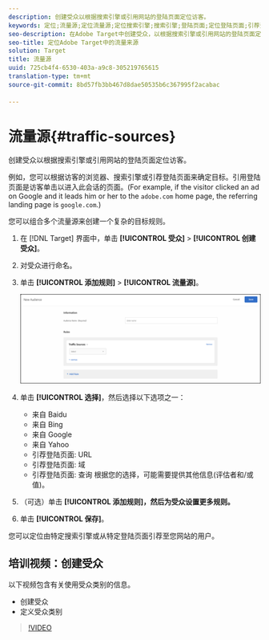 ```yaml
---
description: 创建受众以根据搜索引擎或引用网站的登陆页面定位访客。
keywords: 定位;流量源;定位流量源;定位搜索引擎;搜索引擎;登陆页面;定位登陆页面;引荐登陆页面
seo-description: 在Adobe Target中创建受众，以根据搜索引擎或引用网站的登陆页面定位访客。
seo-title: 定位Adobe Target中的流量来源
solution: Target
title: 流量源
uuid: 725cb4f4-6530-403a-a9c8-305219765615
translation-type: tm+mt
source-git-commit: 8bd57fb3bb467d8dae50535b6c367995f2acabac

---
```



# 流量源{#traffic-sources}

创建受众以根据搜索引擎或引用网站的登陆页面定位访客。

例如，您可以根据访客的浏览器、搜索引擎或引荐登陆页面来确定目标。引用登陆页面是访客单击以进入此会话的页面。(For example, if the visitor clicked an ad on Google and it leads him or her to the `adobe.com` home page, the referring landing page is `google.com`.)

您可以组合多个流量源来创建一个复杂的目标规则。

1. 在 [!DNL Target] 界面中，单击 **[!UICONTROL 受众]** &gt; **[!UICONTROL 创建受众]**。
1. 对受众进行命名。
1. 单击 **[!UICONTROL 添加规则]** &gt; **[!UICONTROL 流量源]**。

   ![](assets/target_traffic_source.png)

1. 单击 **[!UICONTROL 选择]**，然后选择以下选项之一：

   * 来自 Baidu
   * 来自 Bing
   * 来自 Google
   * 来自 Yahoo
   * 引荐登陆页面: URL
   * 引荐登陆页面: 域
   * 引荐登陆页面: 查询
   根据您的选择，可能需要提供其他信息(评估者和/或值)。

1. （可选）单击 **[!UICONTROL 添加规则]，然后为受众设置更多规则。**
1. 单击 **[!UICONTROL 保存]**。

您可以定位由特定搜索引擎或从特定登陆页面引荐至您网站的用户。

## 培训视频：创建受众

以下视频包含有关使用受众类别的信息。

* 创建受众
* 定义受众类别

>[!VIDEO](https://video.tv.adobe.com/v/17392?captions=chi_hans)

